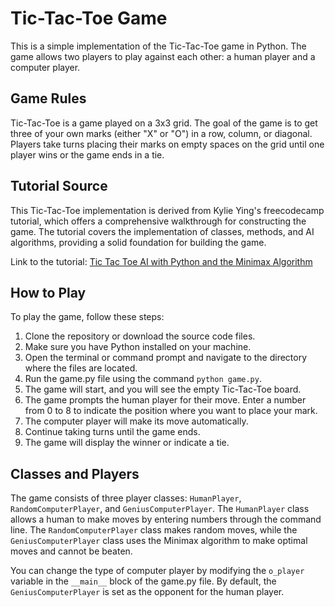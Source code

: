 # Tic-Tac-Toe Game

This is a simple implementation of the Tic-Tac-Toe game in Python. The game allows two players to play against each other: a human player and a computer player.

## Game Rules
Tic-Tac-Toe is a game played on a 3x3 grid. The goal of the game is to get three of your own marks (either "X" or "O") in a row, column, or diagonal. Players take turns placing their marks on empty spaces on the grid until one player wins or the game ends in a tie.

## Tutorial Source
This Tic-Tac-Toe implementation is derived from Kylie Ying's freecodecamp tutorial, which offers a comprehensive walkthrough for constructing the game. The tutorial covers the implementation of classes, methods, and AI algorithms, providing a solid foundation for building the game.

Link to the tutorial: [Tic Tac Toe AI with Python and the Minimax Algorithm](https://www.youtube.com/watch?v=8ext9G7xspg)

## How to Play
To play the game, follow these steps:

1. Clone the repository or download the source code files.
2. Make sure you have Python installed on your machine.
3. Open the terminal or command prompt and navigate to the directory where the files are located.
4. Run the game.py file using the command `python game.py`.
5. The game will start, and you will see the empty Tic-Tac-Toe board.
6. The game prompts the human player for their move. Enter a number from 0 to 8 to indicate the position where you want to place your mark.
7. The computer player will make its move automatically.
8. Continue taking turns until the game ends.
9. The game will display the winner or indicate a tie.

## Classes and Players
The game consists of three player classes: `HumanPlayer`, `RandomComputerPlayer`, and `GeniusComputerPlayer`. The `HumanPlayer` class allows a human to make moves by entering numbers through the command line. The `RandomComputerPlayer` class makes random moves, while the `GeniusComputerPlayer` class uses the Minimax algorithm to make optimal moves and cannot be beaten.

You can change the type of computer player by modifying the `o_player` variable in the `__main__` block of the game.py file. By default, the `GeniusComputerPlayer` is set as the opponent for the human player.


